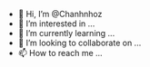 - 👋 Hi, I’m @Chanhnhoz
- 👀 I’m interested in ...
- 🌱 I’m currently learning ...
- 💞️ I’m looking to collaborate on ...
- 📫 How to reach me ...

<!---
Chanhnhoz/Chanhnhoz is a ✨ special ✨ repository because its `README.md` (this file) appears on your GitHub profile.
You can click the Preview link to take a look at your changes.
--->
